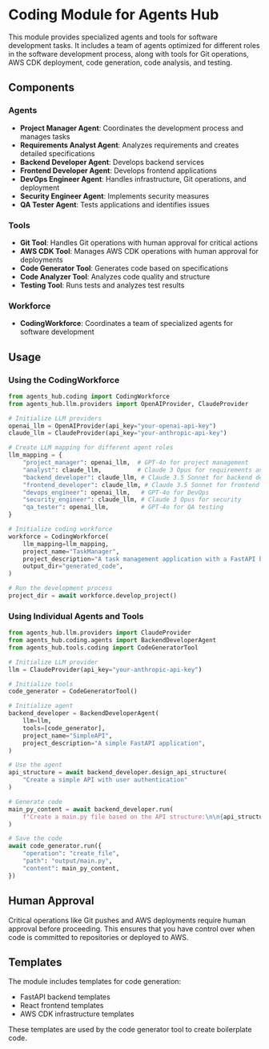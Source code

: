 # Coding Module for Agents Hub

This module provides specialized agents and tools for software development tasks. It includes a team of agents optimized for different roles in the software development process, along with tools for Git operations, AWS CDK deployment, code generation, code analysis, and testing.

## Components

### Agents

- **Project Manager Agent**: Coordinates the development process and manages tasks
- **Requirements Analyst Agent**: Analyzes requirements and creates detailed specifications
- **Backend Developer Agent**: Develops backend services
- **Frontend Developer Agent**: Develops frontend applications
- **DevOps Engineer Agent**: Handles infrastructure, Git operations, and deployment
- **Security Engineer Agent**: Implements security measures
- **QA Tester Agent**: Tests applications and identifies issues

### Tools

- **Git Tool**: Handles Git operations with human approval for critical actions
- **AWS CDK Tool**: Manages AWS CDK operations with human approval for deployments
- **Code Generator Tool**: Generates code based on specifications
- **Code Analyzer Tool**: Analyzes code quality and structure
- **Testing Tool**: Runs tests and analyzes test results

### Workforce

- **CodingWorkforce**: Coordinates a team of specialized agents for software development

## Usage

### Using the CodingWorkforce

```python
from agents_hub.coding import CodingWorkforce
from agents_hub.llm.providers import OpenAIProvider, ClaudeProvider

# Initialize LLM providers
openai_llm = OpenAIProvider(api_key="your-openai-api-key")
claude_llm = ClaudeProvider(api_key="your-anthropic-api-key")

# Create LLM mapping for different agent roles
llm_mapping = {
    "project_manager": openai_llm,  # GPT-4o for project management
    "analyst": claude_llm,          # Claude 3 Opus for requirements analysis
    "backend_developer": claude_llm, # Claude 3.5 Sonnet for backend development
    "frontend_developer": claude_llm, # Claude 3.5 Sonnet for frontend development
    "devops_engineer": openai_llm,   # GPT-4o for DevOps
    "security_engineer": claude_llm, # Claude 3 Opus for security
    "qa_tester": openai_llm,         # GPT-4o for QA testing
}

# Initialize coding workforce
workforce = CodingWorkforce(
    llm_mapping=llm_mapping,
    project_name="TaskManager",
    project_description="A task management application with a FastAPI backend and a React frontend.",
    output_dir="generated_code",
)

# Run the development process
project_dir = await workforce.develop_project()
```

### Using Individual Agents and Tools

```python
from agents_hub.llm.providers import ClaudeProvider
from agents_hub.coding.agents import BackendDeveloperAgent
from agents_hub.tools.coding import CodeGeneratorTool

# Initialize LLM provider
llm = ClaudeProvider(api_key="your-anthropic-api-key")

# Initialize tools
code_generator = CodeGeneratorTool()

# Initialize agent
backend_developer = BackendDeveloperAgent(
    llm=llm,
    tools=[code_generator],
    project_name="SimpleAPI",
    project_description="A simple FastAPI application",
)

# Use the agent
api_structure = await backend_developer.design_api_structure(
    "Create a simple API with user authentication"
)

# Generate code
main_py_content = await backend_developer.run(
    f"Create a main.py file based on the API structure:\n\n{api_structure['api_structure']}"
)

# Save the code
await code_generator.run({
    "operation": "create_file",
    "path": "output/main.py",
    "content": main_py_content,
})
```

## Human Approval

Critical operations like Git pushes and AWS deployments require human approval before proceeding. This ensures that you have control over when code is committed to repositories or deployed to AWS.

## Templates

The module includes templates for code generation:

- FastAPI backend templates
- React frontend templates
- AWS CDK infrastructure templates

These templates are used by the code generator tool to create boilerplate code.
